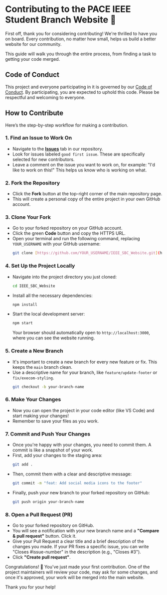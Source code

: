 # Contributing to the PACE IEEE Student Branch Website 🚀

First off, thank you for considering contributing! We're thrilled to have you on board. Every contribution, no matter how small, helps us build a better website for our community.

This guide will walk you through the entire process, from finding a task to getting your code merged.

## Code of Conduct

This project and everyone participating in it is governed by our [Code of Conduct](CODE_OF_CONDUCT.md). By participating, you are expected to uphold this code. Please be respectful and welcoming to everyone.

## How to Contribute

Here’s the step-by-step workflow for making a contribution.

### 1. Find an Issue to Work On

* Navigate to the **[Issues](https://github.com/Afraann/IEEE_SBC_Website/issues)** tab in our repository.
* Look for issues labeled `good first issue`. These are specifically selected for new contributors.
* Leave a comment on the issue you want to work on, for example: "I'd like to work on this!" This helps us know who is working on what.

### 2. Fork the Repository

* Click the **Fork** button at the top-right corner of the main repository page.
* This will create a personal copy of the entire project in your own GitHub account.

### 3. Clone Your Fork

* Go to your forked repository on your GitHub account.
* Click the green **Code** button and copy the HTTPS URL.
* Open your terminal and run the following command, replacing `YOUR_USERNAME` with your GitHub username:
    ```bash
    git clone [https://github.com/YOUR_USERNAME/IEEE_SBC_Website.git](https://github.com/YOUR_USERNAME/IEEE_SBC_Website.git)
    ```

### 4. Set Up the Project Locally

* Navigate into the project directory you just cloned:
    ```bash
    cd IEEE_SBC_Website
    ```
* Install all the necessary dependencies:
    ```bash
    npm install
    ```
* Start the local development server:
    ```bash
    npm start
    ```
    Your browser should automatically open to `http://localhost:3000`, where you can see the website running.

### 5. Create a New Branch

* It's important to create a new branch for every new feature or fix. This keeps the `main` branch clean.
* Use a descriptive name for your branch, like `feature/update-footer` or `fix/execom-styling`.
    ```bash
    git checkout -b your-branch-name
    ```

### 6. Make Your Changes

* Now you can open the project in your code editor (like VS Code) and start making your changes!
* Remember to save your files as you work.

### 7. Commit and Push Your Changes

* Once you're happy with your changes, you need to commit them. A commit is like a snapshot of your work.
* First, add your changes to the staging area:
    ```bash
    git add .
    ```
* Then, commit them with a clear and descriptive message:
    ```bash
    git commit -m "feat: Add social media icons to the footer"
    ```
* Finally, push your new branch to your forked repository on GitHub:
    ```bash
    git push origin your-branch-name
    ```

### 8. Open a Pull Request (PR)

* Go to your forked repository on GitHub.
* You will see a notification with your new branch name and a **"Compare & pull request"** button. Click it.
* Give your Pull Request a clear title and a brief description of the changes you made. If your PR fixes a specific issue, you can write "Closes #issue-number" in the description (e.g., "Closes #3").
* Click **"Create pull request"**.

Congratulations! 🎉 You've just made your first contribution. One of the project maintainers will review your code, may ask for some changes, and once it's approved, your work will be merged into the main website.

Thank you for your help!